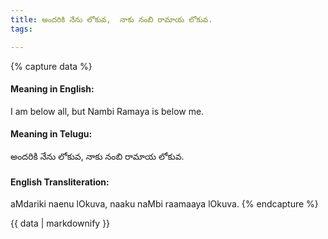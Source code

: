 ```yaml
---
title: అందరికి నేను లోకువ,  నాకు నంబి రామాయ లోకువ.
tags:

---
```


{% capture data %}
#### Meaning in English:
I am below all, but Nambi Ramaya is below me.

#### Meaning in Telugu:
అందరికి నేను లోకువ,  నాకు నంబి రామాయ లోకువ.

#### English Transliteration:
aMdariki naenu lOkuva,  naaku naMbi raamaaya lOkuva.
{% endcapture %}

<div class="notice">{{ data | markdownify }}</div>

